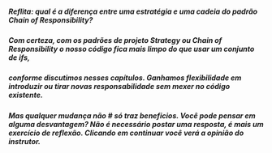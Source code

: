 ##### Reflita: qual é a diferença entre uma estratégia e uma cadeia do padrão Chain of Responsibility?
##### Com certeza, com os padrões de projeto Strategy ou Chain of Responsibility o nosso código fica mais limpo do que usar um conjunto de ifs, 
##### conforme discutimos nesses capítulos. Ganhamos flexibilidade em introduzir ou tirar novas responsabilidade sem mexer no código existente. 
##### Mas qualquer mudança não # só traz beneficios. Você pode pensar em alguma desvantagem? Não é necessário postar uma resposta, é mais um exercício de reflexão. Clicando em continuar você verá a opinião do instrutor.
